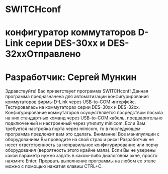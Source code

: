 # SWITCHconf
# конфигуратор коммутаторов D-Link серии DES-30xx и DES-32xxОтправлено
# Разработчик: Сергей Мункин

Здравствуйте!
Вас приветствует программа SWITCHconf! 
Данная программа предназначена для автоматизации конфигурирования коммутаторов фирмы D-Link через USB-to-COM интерфейс. Тестировалась на коммутаторах серии DES-30xx и DES-32xx.
Конфигурирование коммутаторов осуществляется посредством посыла на них стандартных команд через USB-to-COM кабель, предварительно подключенный и настроенный через утилиту minicom. Если Вам требуется настройка порта через minicom, то в последующем программа предложит вам это сделать.
Внимание! Все манипуляции с оборудованием Вы проводите на свой страх и риск! Разработчик не несет ответственность за неправильное конфигурирование или порчу оборудования (вероятность этого крайне мала).
Если Вы не уверены какой параметр нужно задать в каком-либо диалоговом окне, просто нажмите Enter. 
Прервать выполнение программы на любом ее этапе можно с помощью нажатия клавиш CTRL+C.
 
